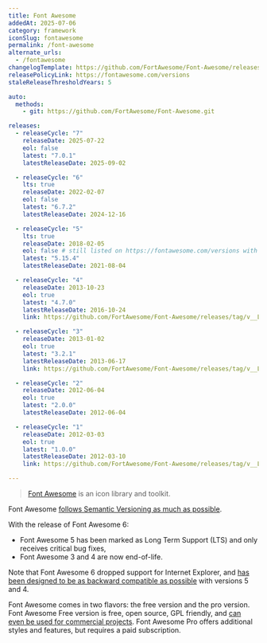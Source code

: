 ```yaml
---
title: Font Awesome
addedAt: 2025-07-06
category: framework
iconSlug: fontawesome
permalink: /font-awesome
alternate_urls:
  - /fontawesome
changelogTemplate: https://github.com/FortAwesome/Font-Awesome/releases/tag/__LATEST__
releasePolicyLink: https://fontawesome.com/versions
staleReleaseThresholdYears: 5

auto:
  methods:
    - git: https://github.com/FortAwesome/Font-Awesome.git

releases:
  - releaseCycle: "7"
    releaseDate: 2025-07-22
    eol: false
    latest: "7.0.1"
    latestReleaseDate: 2025-09-02

  - releaseCycle: "6"
    lts: true
    releaseDate: 2022-02-07
    eol: false
    latest: "6.7.2"
    latestReleaseDate: 2024-12-16

  - releaseCycle: "5"
    lts: true
    releaseDate: 2018-02-05
    eol: false # still listed on https://fontawesome.com/versions with "This version will continue to receive patch releases"
    latest: "5.15.4"
    latestReleaseDate: 2021-08-04

  - releaseCycle: "4"
    releaseDate: 2013-10-23
    eol: true
    latest: "4.7.0"
    latestReleaseDate: 2016-10-24
    link: https://github.com/FortAwesome/Font-Awesome/releases/tag/v__LATEST__

  - releaseCycle: "3"
    releaseDate: 2013-01-02
    eol: true
    latest: "3.2.1"
    latestReleaseDate: 2013-06-17
    link: https://github.com/FortAwesome/Font-Awesome/releases/tag/v__LATEST__

  - releaseCycle: "2"
    releaseDate: 2012-06-04
    eol: true
    latest: "2.0.0"
    latestReleaseDate: 2012-06-04

  - releaseCycle: "1"
    releaseDate: 2012-03-03
    eol: true
    latest: "1.0.0"
    latestReleaseDate: 2012-03-10
    link: https://github.com/FortAwesome/Font-Awesome/releases/tag/v__LATEST__

---
```


> [Font Awesome](https://fontawesome.com/) is an icon library and toolkit.

Font Awesome [follows Semantic Versioning as much as possible](https://github.com/FortAwesome/Font-Awesome?tab=readme-ov-file#versioning).

With the release of Font Awesome 6:

- Font Awesome 5 has been marked as Long Term Support (LTS) and only receives critical bug fixes,
- Font Awesome 3 and 4 are now end-of-life.

Note that Font Awesome 6 dropped support for Internet Explorer,
and [has been designed to be as backward compatible as possible](https://docs.fontawesome.com/v6/web/setup/upgrade/whats-changed#backward-compatibility) with versions 5 and 4.

Font Awesome comes in two flavors: the free version and the pro version.
Font Awesome Free version is free, open source, GPL friendly,
and [can even be used for commercial projects](https://github.com/FortAwesome/Font-Awesome?tab=readme-ov-file#license).
Font Awesome Pro offers additional styles and features, but requires a paid subscription.
